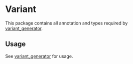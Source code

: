 # Variant

This package contains all annotation and types required by [variant_generator](https://pub.dev/packages/variant_generator).

## Usage

See [variant_generator](https://pub.dev/packages/variant_generator) for usage.